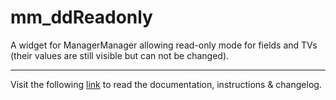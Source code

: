 # mm_ddReadonly

A widget for ManagerManager allowing read-only mode for fields and TVs (their values are still visible but can not be changed).
___
Visit the following [link](http://code.divandesign.biz/modx/mm_ddreadonly) to read the documentation, instructions & changelog.